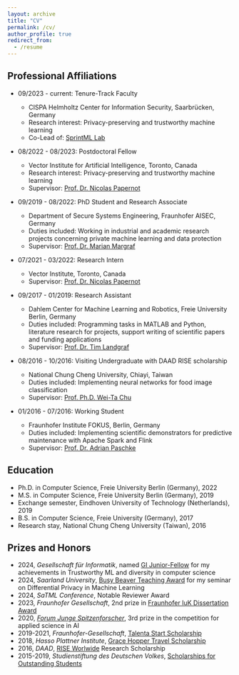 ```yaml
---
layout: archive
title: "CV"
permalink: /cv/
author_profile: true
redirect_from:
  - /resume
---
```

<!--- 
{% include base_path %}
[[download](/files/academic_cv_boe.pdf)]--->

## Professional Affiliations
* 09/2023 - current: Tenure-Track Faculty
  * CISPA Helmholtz Center for Information Security, Saarbrücken, Germany
  * Research interest: Privacy-preserving and trustworthy machine learning
  * Co-Lead of: [SprintML Lab](https://sprintml.com)

* 08/2022 - 08/2023: Postdoctoral Fellow
  * Vector Institute for Artificial Intelligence, Toronto, Canada
  * Research interest: Privacy-preserving and trustworthy machine learning
  * Supervisor: [Prof. Dr. Nicolas Papernot](https://www.papernot.fr/)
  
* 09/2019 - 08/2022: PhD Student and Research Associate
  * Department of Secure Systems Engineering, Fraunhofer AISEC, Germany
  * Duties included: Working in industrial and academic research projects concerning private machine learning and data protection
  * Supervisor: [Prof. Dr. Marian Margraf](https://www.mi.fu-berlin.de/inf/groups/ag-idm/members/1_Professor_inn_en/Marian-Margraf/index.html)
  
* 07/2021 - 03/2022: Research Intern
  * Vector Institute, Toronto, Canada
  * Supervisor: [Prof. Dr. Nicolas Papernot](https://www.papernot.fr/)
  
* 09/2017 - 01/2019: Research Assistant
  * Dahlem Center for Machine Learning and Robotics, Freie University Berlin, Germany
  * Duties included: Programming tasks in MATLAB and Python, literature research for projects, support writing of scientific papers and funding applications
  * Supervisor: [Prof. Dr. Tim Landgraf](https://www.mi.fu-berlin.de/inf/groups/ag-ki/members/Professoren/Tim_Landgraf.html)
  
* 08/2016 - 10/2016: Visiting Undergraduate with DAAD RISE scholarship
  * National Chung Cheng University, Chiayi, Taiwan
  * Duties included: Implementing neural networks for food image classification
  * Supervisor: [Prof. Ph.D. Wei-Ta Chu](https://www.cs.ccu.edu.tw/~wtchu/)

* 01/2016 - 07/2016: Working Student
  * Fraunhofer Institute FOKUS, Berlin, Germany
  * Duties included: Implementing scientific demonstrators for predictive maintenance with Apache Spark and Flink
  * Supervisor: [Prof. Dr. Adrian Paschke](https://www.digital-future.berlin/en/about-us/professors/prof-dr-adrian-paschke/)

## Education

* Ph.D. in Computer Science, Freie University Berlin (Germany), 2022
* M.S. in Computer Science, Freie University Berlin (Germany), 2019
* Exchange semester, Eindhoven University of Technology (Netherlands), 2019 
* B.S. in Computer Science, Freie University (Germany), 2017
* Research stay, National Chung Cheng University (Taiwan), 2016
 
 
## Prizes and Honors
* 2024, *Gesellschaft für Informatik*, named [GI Junior-Fellow](https://gi.de/meldung/ki-medizin-recht-diversitaet-gi-vier-informatik-talente-zu-junior-fellows) for my achievements in Trustworthy ML and diversity in computer science
* 2024, *Saarland University*, [Busy Beaver Teaching Award](https://cispa.de/en/busy-beaver-awards) for my seminar on Differential Privacy in Machine Learning
* 2024, *SaTML Conference*, Notable Reviewer Award
* 2023, *Fraunhofer Gesellschaft*, 2nd prize in [Fraunhofer IuK Dissertation Award](https://www.iuk.fraunhofer.de/de/news-web/2024/ict-winners-2023.html)
* 2020, [*Forum Junge Spitzenforscher*](http://forumjungespitzenforscher.de/en/review-2020/), 3rd prize in the competition for applied science in AI
* 2019-2021, *Fraunhofer-Gesellschaft*, [Talenta Start Scholarship](https://www.fraunhofer.de/de/jobs-und-karriere/wissenschaftlerinnen/fraunhofer-talenta/start.html)
* 2018, *Hasso Plattner Institute*, [Grace Hopper Travel Scholarship](https://hpi.de/news/jahrgaenge/2018/grace-hopper-celebration-stipendiatinnen-reisen-in-die-usa.html)
* 2016, *DAAD*, [RISE Worlwide](https://www.daad.de/rise/en/rise-worldwide/) Research Scholarship
* 2015-2019, *Studienstiftung des Deutschen Volkes*, [Scholarships for Outstanding Students](https://www.studienstiftung.de/en/about-us/)

  

